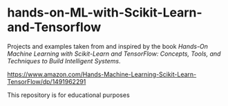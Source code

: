 # hands-on-ML-with-Scikit-Learn-and-Tensorflow

Projects and examples taken from and inspired by the book _Hands-On Machine Learning with Scikit-Learn and TensorFlow: Concepts, Tools, and Techniques to Build Intelligent Systems_.

https://www.amazon.com/Hands-Machine-Learning-Scikit-Learn-TensorFlow/dp/1491962291

This repository is for educational purposes
